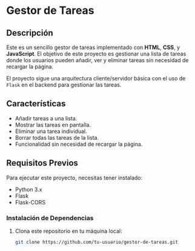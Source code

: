 # Gestor de Tareas

## Descripción
Este es un sencillo gestor de tareas implementado con **HTML**, **CSS**, y **JavaScript**. El objetivo de este proyecto es gestionar una lista de tareas donde los usuarios pueden añadir, ver y eliminar tareas sin necesidad de recargar la página. 

El proyecto sigue una arquitectura cliente/servidor básica con el uso de `Flask` en el backend para gestionar las tareas.

## Características
- Añadir tareas a una lista.
- Mostrar las tareas en pantalla.
- Eliminar una tarea individual.
- Borrar todas las tareas de la lista.
- Funcionalidad sin necesidad de recargar la página.
  
## Requisitos Previos
Para ejecutar este proyecto, necesitas tener instalado:
- Python 3.x
- Flask
- Flask-CORS

### Instalación de Dependencias

1. Clona este repositorio en tu máquina local:
   ```bash
   git clone https://github.com/tu-usuario/gestor-de-tareas.git
